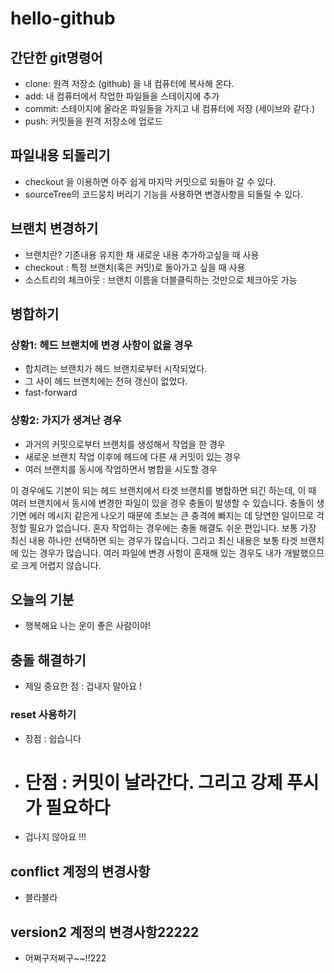 # hello-github

## 간단한 git명령어

- clone: 원격 저장소 (github) 을 내 컴퓨터에 복사해 온다.
- add: 내 컴퓨터에서 작업한 파일들을 스테이지에 추가
- commit: 스테이지에 올라온 파일들을 가지고 내 컴퓨터에 저장 (세이브와 같다.)
- push: 커밋들을 원격 저장소에 업로드

## 파일내용 되돌리기

- checkout 을 이용하면 아주 쉽게 마지막 커밋으로 되돌아 갈 수 있다.
- sourceTree의 코드뭉치 버리기 기능을 사용하면 변경사항을 되돌릴 수 있다.

## 브랜치 변경하기

- 브랜치란? 기존내용 유지한 채 새로운 내용 추가하고싶을 때 사용
- checkout : 특정 브랜치(혹은 커밋)로 돌아가고 싶을 때 사용
- 소스트리의 체크아웃 : 브랜치 이름을 더블클릭하는 것만으로 체크아웃 가능

## 병합하기

### 상황1: 헤드 브랜치에 변경 사항이 없을 경우

- 합치려는 브랜치가 헤드 브랜치로부터 시작되었다.
- 그 사이 헤드 브랜치에는 전혀 갱신이 없었다.
- fast-forward

### 상황2: 가지가 생겨난 경우

- 과거의 커밋으로부터 브랜치를 생성해서 작업을 한 경우
- 새로운 브랜치 작업 이후에 헤드에 다른 새 커밋이 있는 경우
- 여러 브랜치를 동시에 작업하면서 병합을 시도할 경우

이 경우에도 기본이 되는 헤드 브랜치에서 타겟 브랜치를 병합하면 되긴 하는데, 이 때 여러 브랜치에서 동시에 변경한 파일이 있을 경우 충돌이 발생할 수 있습니다. 충돌이 생기면 에러 메시지 같은게 나오기 때문에 초보는 큰 충격에 빠지는 데 당연한 일이므로 걱정할 필요가 없습니다. 혼자 작업하는 경우에는 충돌 해결도 쉬운 편입니다.
보통 가장 최신 내용 하나만 선택하면 되는 경우가 많습니다.
그리고 최신 내용은 보통 타겟 브랜치에 있는 경우가 많습니다.
여러 파일에 변경 사항이 혼재해 있는 경우도 내가 개발했으므로 크게 어렵지 않습니다.

## 오늘의 기분

- 행복해요 나는 운이 좋은 사람이야!

## 충돌 해결하기

- 제일 중요한 점 : 겁내지 말아요 !

### reset 사용하기

- 장점 : 쉽습니다
- # 단점 : 커밋이 날라간다. 그리고 강제 푸시가 필요하다
- 겁나지 않아요 !!!

## conflict 계정의 변경사항

- 블라블라

## version2 계정의 변경사항22222

- 어쩌구저쩌구~~!!222
